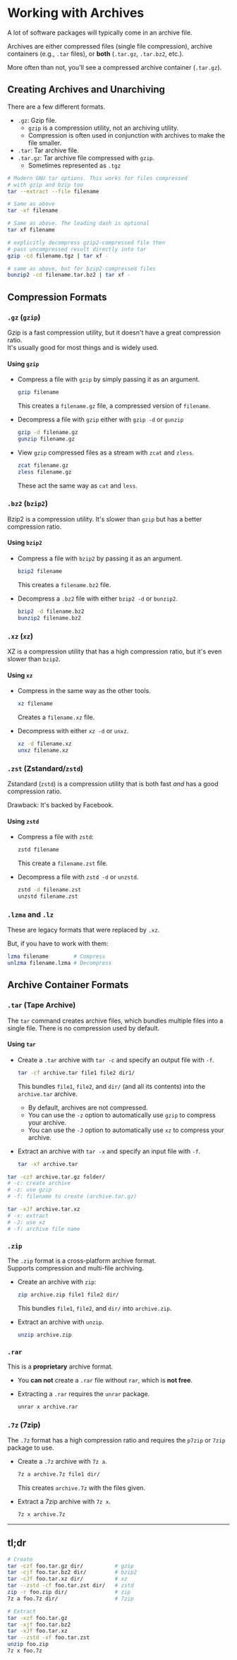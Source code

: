 # Working with Archives

A lot of software packages will typically come in an archive file.  

Archives are either compressed files (single file compression), archive containers
(e.g., `.tar` files), or **both** (`.tar.gz`, `.tar.bz2`, etc.).  

More often than not, you'll see a compressed archive container (`.tar.gz`).  

## Creating Archives and Unarchiving 

There are a few different formats.  

- `.gz`: Gzip file.  
    - `gzip` is a compression utility, not an archiving utility.
    - Compression is often used in conjunction with archives to make the file smaller.  
- `.tar`: Tar archive file.  
- `.tar.gz`: Tar archive file compressed with `gzip`.  
    - Sometimes represented as `.tgz` 

```bash
# Modern GNU tar options. This works for files compressed
# with gzip and bzip too
tar --extract --file filename

# Same as above
tar -xf filename

# Same as above. The leading dash is optional
tar xf filename

# explicitly decompress gzip2-compressed file then
# pass uncompressed result directly into tar
gzip -cd filename.tgz | tar xf -

# same as above, but for bzip2-compressed files
bunzip2 -cd filename.tar.bz2 | tar xf -
```

## Compression Formats

### `.gz` (`gzip`)
Gzip is a fast compression utility, but it doesn't have a great compression ratio.  
It's usually good for most things and is widely used.  

#### Using `gzip`
- Compress a file with `gzip` by simply passing it as an argument.  
  ```bash
  gzip filename
  ```
  This creates a `filename.gz` file, a compressed version of `filename`.  

- Decompress a file with `gzip` either with `gzip -d` or `gunzip`
  ```bash
  gzip -d filename.gz
  gunzip filename.gz
  ```

- View `gzip` compressed files as a stream with `zcat` and `zless`.  
  ```bash
  zcat filename.gz
  zless filename.gz
  ```
  These act the same way as `cat` and `less`.  

### `.bz2` (`bzip2`)

Bzip2 is a compression utility. It's slower than `gzip` but has a better compression ratio.  


#### Using `bzip2`

- Compress a file with `bzip2` by passing it as an argument.  
  ```bash
  bzip2 filename
  ```
  This creates a `filename.bz2` file.  

- Decompress a `.bz2` file with either `bzip2 -d` or `bunzip2`.  
  ```bash
  bzip2 -d filename.bz2
  bunzip2 filename.bz2
  ```

### `.xz` (`xz`)

XZ is a compression utility that has a high compression ratio, but it's even slower 
than `bzip2`.  

#### Using `xz`

- Compress in the same way as the other tools.  
  ```bash
  xz filename
  ```
  Creates a `filename.xz` file.  

- Decompress with either `xz -d` or `unxz`.  
  ```bash
  xz -d filename.xz
  unxz filename.xz
  ```

### `.zst` (Zstandard/`zstd`)

Zstandard (`zstd`) is a compression utility that is both fast *and* has a good
compression ratio.  

Drawback: It's backed by Facebook.  

#### Using `zstd`

- Compress a file with `zstd`:  
  ```bash
  zstd filename
  ```
  This create a `filename.zst` file.  

- Decompress a file with `zstd -d` or `unzstd`.  
  ```bash
  zstd -d filename.zst
  unzstd filename.zst
  ```

### `.lzma` and `.lz`
These are legacy formats that were replaced by `.xz`. 

But, if you have to work with them:
```bash
lzma filename        # Compress
unlzma filename.lzma # Decompress
```

## Archive Container Formats

### `.tar` (Tape Archive)

The `tar` command creates archive files, which bundles multiple files into a single
file. There is no compression used by default.  

#### Using `tar`

- Create a `.tar` archive with `tar -c` and specify an output file with `-f`.  
  ```bash
  tar -cf archive.tar file1 file2 dir1/
  ```
  This bundles `file1`, `file2`, and `dir/` (and all its contents) into the
  `archive.tar` archive.  
    * By default, archives are not compressed.  
    * You can use the `-z` option to automatically use `gzip` to compress your archive.  
    * You can use the `-J` option to automatically use `xz` to compress your archive.  

- Extract an archive with `tar -x` and specify an input file with `-f`.  
  ```bash
  tar -xf archive.tar
  ```



```bash
tar -czf archive.tar.gz folder/
# -c: create archive
# -z: use gzip
# -f: filename to create (archive.tar.gz)

tar -xJf archive.tar.xz
# -x: extract
# -J: use xz
# -f: archive file name
```

### `.zip`
The `.zip` format is a cross-platform archive format.  
Supports compression and multi-file archiving.  

- Create an archive with `zip`:
  ```bash
  zip archive.zip file1 file2 dir/
  ```
  This bundles `file1`, `file2`, and `dir/` into `archive.zip`.  

- Extract an archive with `unzip`.  
  ```bash
  unzip archive.zip
  ```

### `.rar`

This is a **proprietary** archive format.  

- You **can not** create a `.rar` file without `rar`, which is **not free**.  

- Extracting a `.rar` requires the `unrar` package.  
  ```bash
  unrar x archive.rar
  ```


### `.7z` (7zip)

The `.7z` format has a high compression ratio and requires the `p7zip` or `7zip`
package to use.  

- Create a `.7z` archive with `7z a`.
  ```bash
  7z a archive.7z file1 dir/
  ```
  This creates `archive.7z` with the files given.  

- Extract a 7zip archive with `7z x`.  
  ```bash
  7z x archive.7z
  ```

---

## tl;dr

```bash
# Create
tar -czf foo.tar.gz dir/          # gzip
tar -cjf foo.tar.bz2 dir/         # bzip2
tar -cJf foo.tar.xz dir/          # xz
tar --zstd -cf foo.tar.zst dir/   # zstd
zip -r foo.zip dir/               # zip
7z a foo.7z dir/                  # 7zip

# Extract
tar -xzf foo.tar.gz
tar -xjf foo.tar.bz2
tar -xJf foo.tar.xz
tar --zstd -xf foo.tar.zst
unzip foo.zip
7z x foo.7z
```
